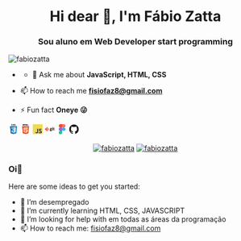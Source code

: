 <h1 align="center">Hi dear 👋, I'm Fábio Zatta</h1>
<h3 align="center">Sou aluno em Web Developer start programming</h3>
<p align="left"> <img src="https://i.imgur.com/pIGUlCo.jpg?1" alt="fabiozatta" /> </p>

- - 💬 Ask me about **JavaScript, HTML, CSS**

- 📫 How to reach me **fisiofaz8@gmail.com**

- ⚡ Fun fact **Oneye 😜**

<p align="left">
  <img src="https://github.com/devicons/devicon/blob/master/icons/css3/css3-original-wordmark.svg" alt="css3"  width="20" height="20"/>
  <img src="https://github.com/devicons/devicon/blob/master/icons/html5/html5-original-wordmark.svg" alt="html5"  width="20" height="20"/>
  <img src="https://github.com/devicons/devicon/blob/master/icons/javascript/javascript-original.svg" alt="javascript" width="20" height="20"/>
  <img src="https://github.com/devicons/devicon/blob/master/icons/git/git-original-wordmark.svg" alt="git" width="20" height="20"/>
  <img src="https://github.com/devicons/devicon/blob/master/icons/figma/figma-original.svg" alt="figma" width="20" height="20"/>
  <img src="https://github.com/devicons/devicon/blob/master/icons/github/github-original.svg" alt="github" width="20" height="20"/>
</p>

<p align="center">
<a href="https://www.linkedin.com/in/fábio-zatta-bb2212177/" target="blank"><img align="center" alt="fabiozatta" height="20" width="20" /></a>
<a href="https://www.instagram.com/fisiofaz8/" target="blank"><img align="center" alt="fabiozatta" height="20" width="20" /></a>
</p>




### Oi👋


Here are some ideas to get you started:

- 🔭 I’m desempregado
- 🌱 I’m currently learning HTML, CSS, JAVASCRIPT
- 🤔 I’m looking for help with em todas as áreas da programação
- 📫 How to reach me: fisiofaz8@gmail.com

